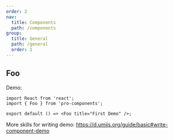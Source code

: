 ```yaml
---
order: 2
nav:
  title: Components
  path: /components
group:
  title: General
  path: /general
  order: 1
---
```


## Foo

Demo:

```tsx
import React from 'react';
import { Foo } from 'pro-components';

export default () => <Foo title="First Demo" />;
```

More skills for writing demo: https://d.umijs.org/guide/basic#write-component-demo
